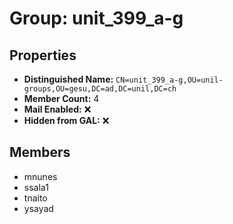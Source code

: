 # Group: unit_399_a-g

## Properties

- **Distinguished Name:** `CN=unit_399_a-g,OU=unil-groups,OU=gesu,DC=ad,DC=unil,DC=ch`
- **Member Count:** 4
- **Mail Enabled:** ❌
- **Hidden from GAL:** ❌

## Members

- mnunes
- ssala1
- tnaito
- ysayad
